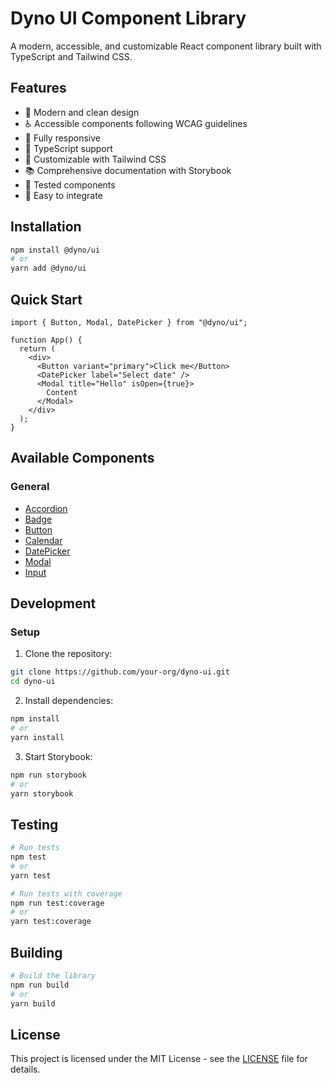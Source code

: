 # Dyno UI Component Library

A modern, accessible, and customizable React component library built with TypeScript and Tailwind CSS.

## Features

- 🎨 Modern and clean design
- ♿ Accessible components following WCAG guidelines
- 📱 Fully responsive
- 🎯 TypeScript support
- 🎨 Customizable with Tailwind CSS
- 📚 Comprehensive documentation with Storybook
- 🧪 Tested components
- 🔧 Easy to integrate

## Installation

```bash
npm install @dyno/ui
# or
yarn add @dyno/ui
```

## Quick Start

```tsx
import { Button, Modal, DatePicker } from "@dyno/ui";

function App() {
  return (
    <div>
      <Button variant="primary">Click me</Button>
      <DatePicker label="Select date" />
      <Modal title="Hello" isOpen={true}>
        Content
      </Modal>
    </div>
  );
}
```

## Available Components

### General

- [Accordion](./stories/components/Accordion/Accordion.mdx)
- [Badge](./stories/components/Badge/Badge.mdx)
- [Button](./stories/components/Button/Button.mdx)
- [Calendar](./stories/components/Calendar/Calendar.mdx)
- [DatePicker](./stories/components/DatePicker/DatePicker.mdx)
- [Modal](./stories/components/Modal/Modal.mdx)
- [Input](./stories/components/Input/Input.mdx)

## Development

### Setup

1. Clone the repository:

```bash
git clone https://github.com/your-org/dyno-ui.git
cd dyno-ui
```

2. Install dependencies:

```bash
npm install
# or
yarn install
```

3. Start Storybook:

```bash
npm run storybook
# or
yarn storybook
```


## Testing

```bash
# Run tests
npm test
# or
yarn test

# Run tests with coverage
npm run test:coverage
# or
yarn test:coverage
```

## Building

```bash
# Build the library
npm run build
# or
yarn build
```

## License

This project is licensed under the MIT License - see the [LICENSE](LICENSE) file for details.
